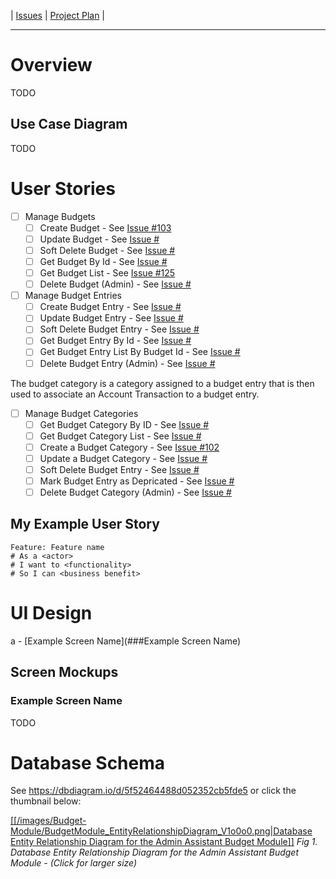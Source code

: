 | [Issues](https://github.com/SimonGeering/AdminAssistant/milestone/13) | [Project Plan](https://github.com/SimonGeering/AdminAssistant/projects/6) | 

***

# Overview

TODO

## Use Case Diagram

TODO

# User Stories

- [ ] Manage Budgets
  - [ ] Create Budget - See [Issue #103](https://github.com/SimonGeering/AdminAssistant/issues/103)
  - [ ] Update Budget - See [Issue #](https://github.com/SimonGeering/AdminAssistant/issues/)
  - [ ] Soft Delete Budget - See [Issue #](https://github.com/SimonGeering/AdminAssistant/issues/)
  - [ ] Get Budget By Id - See [Issue #](https://github.com/SimonGeering/AdminAssistant/issues/)
  - [ ] Get Budget List - See [Issue #125](https://github.com/SimonGeering/AdminAssistant/issues/125)
  - [ ] Delete Budget (Admin) - See [Issue #](https://github.com/SimonGeering/AdminAssistant/issues/)

- [ ] Manage Budget Entries
  - [ ] Create Budget Entry - See [Issue #](https://github.com/SimonGeering/AdminAssistant/issues/)
  - [ ] Update Budget Entry - See [Issue #](https://github.com/SimonGeering/AdminAssistant/issues/)
  - [ ] Soft Delete Budget Entry - See [Issue #](https://github.com/SimonGeering/AdminAssistant/issues/)
  - [ ] Get Budget Entry By Id - See [Issue #](https://github.com/SimonGeering/AdminAssistant/issues/)
  - [ ] Get Budget Entry List By Budget Id - See [Issue #](https://github.com/SimonGeering/AdminAssistant/issues/)
  - [ ] Delete Budget Entry (Admin) - See [Issue #](https://github.com/SimonGeering/AdminAssistant/issues/)

The budget category is a category assigned to a budget entry that is then used to associate an Account Transaction to a budget entry.

- [ ] Manage Budget Categories
  - [ ] Get Budget Category By ID - See [Issue #](https://github.com/SimonGeering/AdminAssistant/issues/)
  - [ ] Get Budget Category List - See [Issue #](https://github.com/SimonGeering/AdminAssistant/issues/)
  - [ ] Create a Budget Category - See [Issue #102](https://github.com/SimonGeering/AdminAssistant/issues/102)
  - [ ] Update a Budget Category - See [Issue #](https://github.com/SimonGeering/AdminAssistant/issues/)
  - [ ] Soft Delete Budget Entry - See [Issue #](https://github.com/SimonGeering/AdminAssistant/issues/)
  - [ ] Mark Budget Entry as Depricated - See [Issue #](https://github.com/SimonGeering/AdminAssistant/issues/)
  - [ ] Delete Budget Category (Admin) - See [Issue #](https://github.com/SimonGeering/AdminAssistant/issues/)

## My Example User Story

``` Gherkin
Feature: Feature name
# As a <actor>
# I want to <functionality>
# So I can <business benefit>
```

# UI Design

a - [Example Screen Name](###Example Screen Name)  

## Screen Mockups

### Example Screen Name

TODO

# Database Schema

See <https://dbdiagram.io/d/5f52464488d052352cb5fde5> or click the thumbnail below:  

[[[/images/Budget-Module/BudgetModule_EntityRelationshipDiagram_V1o0o0.png|Database Entity Relationship Diagram for the Admin Assistant Budget Module]]](https://raw.githubusercontent.com/wiki/SimonGeering/AdminAssistant/images/Budget-Module/BudgetModule_EntityRelationshipDiagram_V1o0o0.png)
_Fig 1. Database Entity Relationship Diagram for the Admin Assistant Budget Module - (Click for larger size)_
